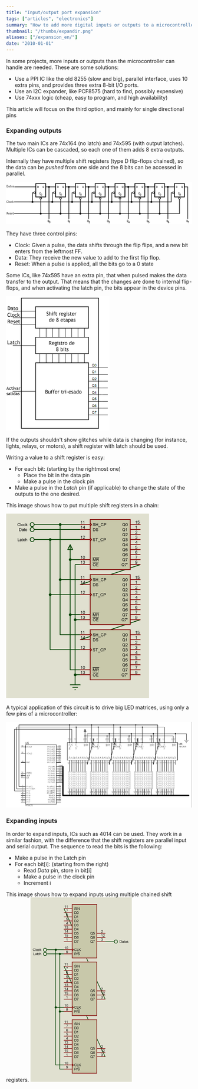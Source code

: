 ```yaml
---
title: "Input/output port expansion"
tags: ["articles", "electronics"]
summary: "How to add more digital inputs or outputs to a microcontroller, using shift registers."
thumbnail: "/thumbs/expandir.png"
aliases: ["/expansion_en/"]
date: "2010-01-01"
---
```


In some projects, more inputs or outputs than the microcontroller can handle are needed. These are some solutions:

* Use a PPI IC like the old 8255 (slow and big), parallel interface, uses 10 extra pins, and provides three extra 8-bit I/O ports.
* Use an I2C expander, like PCF8575 (hard to find, possibly expensive)
* Use 74xxx logic (cheap, easy to program, and high availability)

This article will focus on the third option, and mainly for single directional pins

### Expanding outputs
The two main ICs are 74x164 (no latch) and 74x595 (with output latches). Multiple ICs can be cascaded, so each one of them adds 8 extra outputs.

Internally they have multiple shift registers (type D flip-flops chained), so the data can be *pushed* from one side and the 8 bits can be accessed in parallel.

![Shift register diagram](/images/74164.png)

They have three control pins:

* Clock: Given a pulse, the data shifts through the flip flips, and a new bit enters from the leftmost FF.
* Data: They receive the new value to add to the first flip flop.
* Reset: When a pulse is applied, all the bits go to a 0 state

Some ICs, like 74x595 have an extra pin, that when pulsed makes the data transfer to the output. That means that the changes are done to internal flip-flops, and when activating the latch pin, the bits appear in the device pins.

![Shift register with latch diagram](/images/74595.png)

If the outputs shouldn't show glitches while data is changing (for instance, lights, relays, or motors), a shift register with latch should be used.

Writing a value to a shift register is easy:

* For each bit: (starting by the rightmost one)
	* Place the bit in the data pin
	* Make a pulse in the clock pin
* Make a pulse in the *Latch* pin (if applicable) to change the state of the outputs to the one desired.

This image shows how to put multiple shift registers in a chain:

![Shift registers en cascada](/images/74164_cascada.png)

A typical application of this circuit is to drive big LED matrices, using only a few pins of a microcontroller:

![LED matrix schematic](/images/megamatrix_dsn.png)

### Expanding inputs
In order to expand inputs, ICs such as 4014 can be used. They work in a similar fashion, with the difference that the shift registers are parallel input and serial output. The sequence to read the bits is the following:

* Make a pulse in the Latch pin
* For each bit[i]: (starting from the right)
	* Read *Data* pin, store in bit[i]
	* Make a pulse in the clock pin
	* Increment i
		
This image shows how to expand inputs using multiple chained shift registers.
![Multiple shift registers for input expansion](/images/4014.png)
